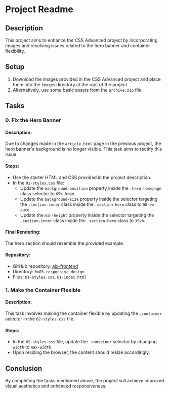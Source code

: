 # Project Readme

## Description
This project aims to enhance the CSS Advanced project by incorporating images and resolving issues related to the hero banner and container flexibility.

## Setup
1. Download the images provided in the CSS Advanced project and place them into the `images` directory at the root of the project.
2. Alternatively, use some basic assets from the `archive.zip` file.

## Tasks
### 0. Fix the Hero Banner
#### Description:
Due to changes made in the `article.html` page in the previous project, the hero banner's background is no longer visible. This task aims to rectify this issue.

#### Steps:
- Use the starter HTML and CSS provided in the project description.
- In the `01-styles.css` file:
  - Update the `background-position` property inside the `.hero-homepage` class selector to `65% 8rem`.
  - Update the `background-size` property inside the selector targeting the `.section-inner` class inside the `.section-hero` class to `90rem auto`.
  - Update the `min-height` property inside the selector targeting the `.section-inner` class inside the `.section-hero` class to `35vh`.

#### Final Rendering:
The hero section should resemble the provided example.

#### Repository:
- GitHub repository: [alx-frontend](https://github.com/alx-frontend)
- Directory: `0x03-responsive_design`
- Files: `01-styles.css`, `01-index.html`

### 1. Make the Container Flexible
#### Description:
This task involves making the container flexible by updating the `.container` selector in the `02-styles.css` file.

#### Steps:
- In the `02-styles.css` file, update the `.container` selector by changing `width` to `max-width`.
- Upon resizing the browser, the content should resize accordingly.

## Conclusion
By completing the tasks mentioned above, the project will achieve improved visual aesthetics and enhanced responsiveness.